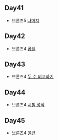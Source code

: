 ## Day41

* 브론즈5 [나머지](https://www.acmicpc.net/problem/10430)

## Day42

* 브론즈4 [곱셈](https://www.acmicpc.net/problem/2588)

## Day43

* 브론즈4 [두 수 비교하기](https://www.acmicpc.net/problem/1330)

## Day44

* 브론즈4 [시험 성적](https://www.acmicpc.net/problem/9498)

## Day45

* 브론즈4 [윤년](https://www.acmicpc.net/problem/2753)

